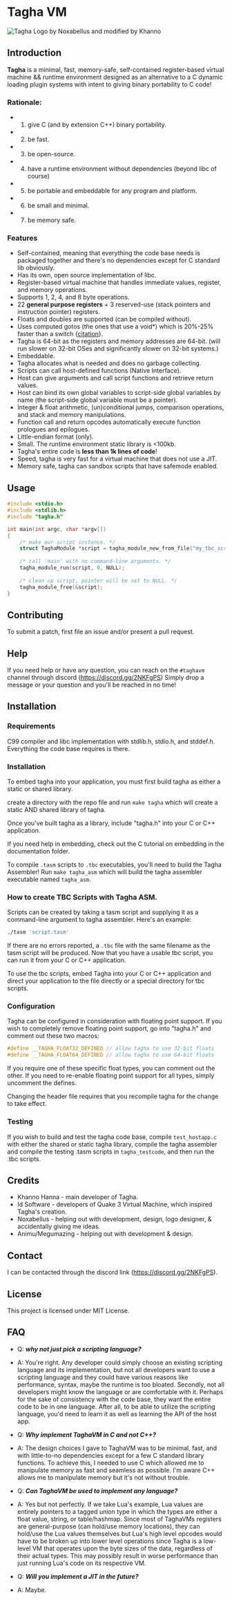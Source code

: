 # Tagha VM

![Tagha Logo by Noxabellus and modified by Khanno](https://images-wixmp-ed30a86b8c4ca887773594c2.wixmp.com/intermediary/f/efc8ece3-f4a3-4477-8ebb-cb9595fb9e58/dcx0vh7-7c8a2027-14e9-48a9-a0e9-638260f44433.png/v1/fill/w_400,h_462,strp/tagha_virtual_machine_logo_by_assyrianic_dcx0vh7-fullview.png)

## Introduction

**Tagha** is a minimal, fast, memory-safe, self-contained register-based virtual machine && runtime environment designed as an alternative to a C dynamic loading plugin systems with intent to giving binary portability to C code!

### Rationale:

+ 1. give C (and by extension C++) binary portability.
+ 2. be fast.
+ 3. be open-source.
+ 4. have a runtime environment without dependencies (beyond libc of course)
+ 5. be portable and embeddable for any program and platform.
+ 6. be small and minimal.
+ 7. be memory safe.


### Features

* Self-contained, meaning that everything the code base needs is packaged together and there's no dependencies except for C standard lib obviously.
* Has its own, open source implementation of libc.
* Register-based virtual machine that handles immediate values, register, and memory operations.
* Supports 1, 2, 4, and 8 byte operations.
* 22 **general purpose registers** + 3 reserved-use (stack pointers and instruction pointer) registers.
* Floats and doubles are supported (can be compiled without).
* Uses computed gotos (the ones that use a void\*) which is 20%-25% faster than a switch {[citation](http://eli.thegreenplace.net/2012/07/12/computed-goto-for-efficient-dispatch-tables)}.
* Tagha is 64-bit as the registers and memory addresses are 64-bit. (will run slower on 32-bit OSes and significantly slower on 32-bit systems.)
* Embeddable.
* Tagha allocates what is needed and does no garbage collecting.
* Scripts can call host-defined functions (Native Interface).
* Host can give arguments and call script functions and retrieve return values.
* Host can bind its own global variables to script-side global variables by name (the script-side global variable must be a pointer).
* Integer & float arithmetic, (un)conditional jumps, comparison operations, and stack and memory manipulations.
* Function call and return opcodes automatically execute function prologues and epilogues.
* Little-endian format (only).
* Small. The runtime environment static library is <100kb.
* Tagha's entire code is **less than 1k lines of code**!
* Speed, tagha is very fast for a virtual machine that does not use a JIT.
* Memory safe, tagha can sandbox scripts that have safemode enabled.


## Usage

```c
#include <stdio.h>
#include <stdlib.h>
#include "tagha.h"

int main(int argc, char *argv[])
{
	/* make our script instance. */
	struct TaghaModule *script = tagha_module_new_from_file("my_tbc_script.tbc");
	
	/* call 'main' with no command-line arguments. */
	tagha_module_run(script, 0, NULL);
	
	/* clean up script, pointer will be set to NULL. */
	tagha_module_free(&script);
}
```

## Contributing

To submit a patch, first file an issue and/or present a pull request.

## Help

If you need help or have any question, you can reach on the `#taghavm` channel through discord (https://discord.gg/2NKFgPS)
Simply drop a message or your question and you'll be reached in no time!

## Installation

### Requirements

C99 compiler and libc implementation with stdlib.h, stdio.h, and stddef.h. Everything the code base requires is there.

### Installation

To embed tagha into your application, you must first build tagha as either a static or shared library.

create a directory with the repo file and run `make tagha` which will create a static AND shared library of tagha.

Once you've built tagha as a library, include "tagha.h" into your C or C++ application.

If you need help in embedding, check out the C tutorial on embedding in the documentation folder.


To compile `.tasm` scripts to `.tbc` executables, you'll need to build the Tagha Assembler! Run `make tagha_asm` which will build the tagha assembler executable named `tagha_asm`.

### How to create TBC Scripts with Tagha ASM.

Scripts can be created by taking a tasm script and supplying it as a command-line argument to tagha assembler. Here's an example:

```sh 
./tasm 'script.tasm'
```

If there are no errors reported, a `.tbc` file with the same filename as the tasm script will be produced. Now that you have a usable tbc script, you can run it from your C or C++ application.

To use the tbc scripts, embed Tagha into your C or C++ application and direct your application to the file directly or a special directory for tbc scripts.

### Configuration

Tagha can be configured in consideration with floating point support.
If you wish to completely remove floating point support, go into "tagha.h" and comment out these two macros:
```c
#define __TAGHA_FLOAT32_DEFINED // allow tagha to use 32-bit floats
#define __TAGHA_FLOAT64_DEFINED // allow tagha to use 64-bit floats
```

If you require one of these specific float types, you can comment out the other.
If you need to re-enable floating point support for all types, simply uncomment the defines.

Changing the header file requires that you recompile tagha for the change to take effect.

### Testing
If you wish to build and test the tagha code base, compile `test_hostapp.c` with either the shared or static tagha library, compile the tagha assembler and compile the testing .tasm scripts in `tagha_testcode`, and then run the .tbc scripts.

## Credits

* Khanno Hanna - main developer of Tagha.
* Id Software - developers of Quake 3 Virtual Machine, which inspired Tagha's creation.
* Noxabellus - helping out with development, design, logo designer, & accidentally giving me ideas.
* Animu/Megumazing - helping out with development & design.

## Contact

I can be contacted through the discord link (https://discord.gg/2NKFgPS).

## License

This project is licensed under MIT License.


## FAQ
* Q: _**why not just pick a scripting language?**_
* A: You're right. Any developer could simply choose an existing scripting language and its implementation, but not all developers want to use a scripting language and they could have various reasons like performance, syntax, maybe the runtime is too bloated. Secondly, not all developers might know the language or are comfortable with it. Perhaps for the sake of consistency with the code base, they want the entire code to be in one language. After all, to be able to utilize the scripting language, you'd need to learn it as well as learning the API of the host app.

* Q: _**Why implement TaghaVM in C and not C++?**_
* A: The design choices I gave to TaghaVM was to be minimal, fast, and with little-to-no dependencies except for a few C standard library functions. To achieve this, I needed to use C which allowed me to manipulate memory as fast and seamless as possible. I'm aware C++ allows me to manipulate memory but it's not without trouble.

* Q: _**Can TaghaVM be used to implement any language?**_
* A: Yes but not perfectly. If we take Lua's example, Lua values are entirely pointers to a tagged union type in which the types are either a float value, string, or table/hashmap. Since most of TaghaVMs registers are general-purpose (can hold/use memory locations), they can hold/use the Lua values themselves but Lua's high level opcodes would have to be broken up into lower level operations since Tagha is a low-level VM that operates upon the byte sizes of the data, regardless of their actual types. This may possibly result in worse performance than just running Lua's code on its respective VM.

* Q: _**Will you implement a JIT in the future?**_
* A: Maybe.

